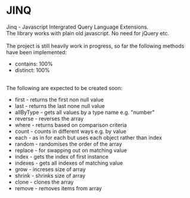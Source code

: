 JINQ
====

Jinq - Javascript Intergrated Query Language Extensions.<br/>
The library works with plain old javascript. No need for jQuery etc.<br/> 
<br/>
The project is still heavily work in progress, so far the following methods have been implemented:<br/>
<ul>
<li>contains: 100%
<li>distinct: 100%
</ul>
<br/>
The following are expected to be created soon:
<ul>
<li>first - returns the first non null value
<li>last - returns the last none null value
<li>allByType - gets all values by a type name e.g. "number"
<li>reverse - reverses the array
<li>where - returns based on comparison criteria
<li>count - counts in different ways e.g. by value
<li>each - as in for each but uses each object rather than index
<li>random - randomises the order of the array
<li>replace - for swapping out on matching value
<li>index - gets the index of first instance
<li>indexes - gets all indexes of matching value
<li>grow - increses size of array
<li>shrink - shrinks size of array
<li>clone - clones the array
<li>remove - removes items from array
</ul>
